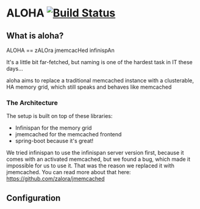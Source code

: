 # ALOHA [![Build Status](https://travis-ci.org/zalora/infinispan-jmemcached.svg?branch=master)](https://travis-ci.org/zalora/infinispan-jmemcached)

## What is aloha?

ALOHA == zALOra jmemcacHed infinispAn

It's a little bit far-fetched, but naming is one of the hardest task in IT these days...

aloha aims to replace a traditional memcached instance with a clusterable, HA memory grid, which still speaks and behaves like memcached

### The Architecture

The setup is built on top of these libraries:
- Infinispan for the memory grid
- jmemcached for the memcached frontend
- spring-boot because it's great!

We tried infinispan to use the infinispan server version first, because it comes with an activated memcached, but we
found a bug, which made it impossible for us to use it. That was the reason we replaced it with jmemcached. You can
read more about that here: https://github.com/zalora/jmemcached

## Configuration
